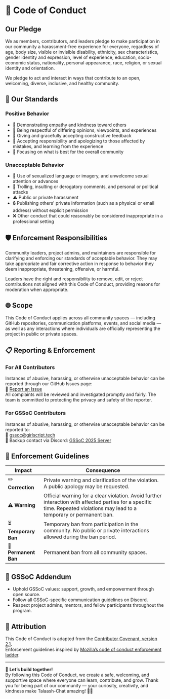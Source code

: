# 🌟 Code of Conduct

## Our Pledge
We as members, contributors, and leaders pledge to make participation in our community a harassment-free experience for everyone, regardless of age, body size, visible or invisible disability, ethnicity, sex characteristics, gender identity and expression, level of experience, education, socio-economic status, nationality, personal appearance, race, religion, or sexual identity and orientation.

We pledge to act and interact in ways that contribute to an open, welcoming, diverse, inclusive, and healthy community.

## 🚦 Our Standards

### Positive Behavior
- 💖 Demonstrating empathy and kindness toward others  
- 🤝 Being respectful of differing opinions, viewpoints, and experiences  
- 📝 Giving and gracefully accepting constructive feedback  
- 🌱 Accepting responsibility and apologizing to those affected by mistakes, and learning from the experience  
- 🎯 Focusing on what is best for the overall community  

### Unacceptable Behavior
- 🚫 Use of sexualized language or imagery, and unwelcome sexual attention or advances  
- 🛑 Trolling, insulting or derogatory comments, and personal or political attacks  
- ⚠️ Public or private harassment  
- 🔒 Publishing others' private information (such as a physical or email address) without explicit permission  
- ❌ Other conduct that could reasonably be considered inappropriate in a professional setting  

## 🛡️ Enforcement Responsibilities
Community leaders, project admins, and maintainers are responsible for clarifying and enforcing our standards of acceptable behavior. They may take appropriate and fair corrective action in response to behavior they deem inappropriate, threatening, offensive, or harmful.

Leaders have the right and responsibility to remove, edit, or reject contributions not aligned with this Code of Conduct, providing reasons for moderation when appropriate.

## 🌐 Scope
This Code of Conduct applies across all community spaces — including GitHub repositories, communication platforms, events, and social media — as well as any interactions where individuals are officially representing the project in public or private spaces.

## 📋 Reporting & Enforcement

### For All Contributors
Instances of abusive, harassing, or otherwise unacceptable behavior can be reported through our GitHub Issues page:  
📌 [Report an Issue](https://github.com/imrofayel/Talaash-Chat/issues/10)  
All complaints will be reviewed and investigated promptly and fairly. The team is committed to protecting the privacy and safety of the reporter.

### For GSSoC Contributors
Instances of abusive, harassing, or otherwise unacceptable behavior can be reported to:  
📧 [gssoc@girlscript.tech](mailto:gssoc@girlscript.tech)  
💬 Backup contact via Discord: [GSSoC 2025 Server](https://discord.com/channels/1378815292729327728/1390011139529642004)

## 📖 Enforcement Guidelines

| Impact | Consequence |
|--------|------------|
| ✏️ **Correction** | Private warning and clarification of the violation. A public apology may be requested. |
| ⚠️ **Warning** | Official warning for a clear violation. Avoid further interaction with affected parties for a specific time. Repeated violations may lead to a temporary or permanent ban. |
| ⏳ **Temporary Ban** | Temporary ban from participation in the community. No public or private interactions allowed during the ban period. |
| 🚫 **Permanent Ban** | Permanent ban from all community spaces. |

## 🎯 GSSoC Addendum
- Uphold GSSoC values: support, growth, and empowerment through open source.  
- Follow all GSSoC-specific communication guidelines on Discord.  
- Respect project admins, mentors, and fellow participants throughout the program.  

## 📜 Attribution
This Code of Conduct is adapted from the [Contributor Covenant, version 2.1](https://www.contributor-covenant.org/version/2/1/code_of_conduct.html).  
Enforcement guidelines inspired by [Mozilla’s code of conduct enforcement ladder](https://www.mozilla.org/en-US/about/governance/policies/participation/enforcement/).

---

💫 **Let’s build together!**  
By following this Code of Conduct, we create a safe, welcoming, and supportive space where everyone can learn, contribute, and grow. Thank you for being part of our community — your curiosity, creativity, and kindness make Talaash-Chat amazing! 🌱✨
